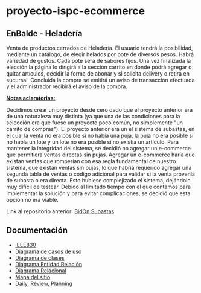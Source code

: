 
# proyecto-ispc-ecommerce

## EnBalde - Heladería

Venta de productos cerrados de Heladería. El usuario tendrá la posibilidad, mediante un catálogo, de elegir helados por pote de diversos pesos. Habrá variedad de gustos. Cada pote será de sabores fijos. Una vez finalizada la elección la página lo dirigirá a la sección carrito en donde podrá agregar o quitar artículos, decidir la forma de abonar y si solicita delivery o retira en sucursal. Concluida la compra se emitirá un aviso de transacción efectuada y el administrador recibirá el aviso de la compra.


**[Notas aclaratorias:](https://github.com/NataliaAlvarezIspc/proyecto-ispc-ecommerce/wiki/Notas-aclaratorias)**

Decidimos crear un proyecto desde cero dado que el proyecto anterior era de una naturaleza muy distinta (ya que una de las condiciones para la selección era que fuese un proyecto poco común, no simplemente "un carrito de compras"). 
El proyecto anterior era un el sistema de subastas, en el cual la venta no era posible si no había una puja, la puja no era posible si no había un lote y un lote no era posible si no existía un artículo.  Para mantener la integridad del sistema, se decidió no agregar un e-commerce que permitiera ventas directas sin pujas. Agregar un e-commerce haría que existan ventas que romperían con esa regla fundamental de nuestro sistema, que existan ventas sin pujas, lo que habría requerido agregar una segunda tabla de ventas o código adicional para validar si la venta provenía de subasta o era directa. Esto hubiese complejizado el sistema, dejándolo muy difícil de testear. Debido al limitado tiempo con el que contamos para implementar la solución y para evitar complicaciones, se decidió que esta opción no era viable.

Link al repositorio anterior: [BidOn Subastas](https://github.com/rpgrca/proyecto-ispc-fullstack)



## Documentación

* [IEEE830](https://github.com/NataliaAlvarezIspc/proyecto-ispc-ecommerce/wiki/IEEE830)
* [Diagrama de casos de uso](https://github.com/NataliaAlvarezIspc/proyecto-ispc-ecommerce/wiki/Diagrama-de-Casos-de-Uso)
* [Diagrama de clases](https://github.com/NataliaAlvarezIspc/proyecto-ispc-ecommerce/wiki/Diagrama-de-clases)
* [Diagrama Entidad Relación](https://github.com/NataliaAlvarezIspc/proyecto-ispc-ecommerce/wiki/Diagrama-Entidad-Relaci%C3%B3n)
* [Diagrama Relacional](https://github.com/NataliaAlvarezIspc/proyecto-ispc-ecommerce/wiki/Diagrama-Relacional)
* [Mapa del sitio](https://github.com/NataliaAlvarezIspc/proyecto-ispc-ecommerce/wiki/Mapa-del-sitio)
* [Daily, Review, Planning](https://github.com/NataliaAlvarezIspc/proyecto-ispc-ecommerce/discussions)
